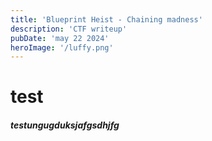 ```yaml
---
title: 'Blueprint Heist - Chaining madness'
description: 'CTF writeup'
pubDate: 'may 22 2024'
heroImage: '/luffy.png'
---
```


<h1>test</h1>
<h5>testungugduksjafgsdhjfg</h5>